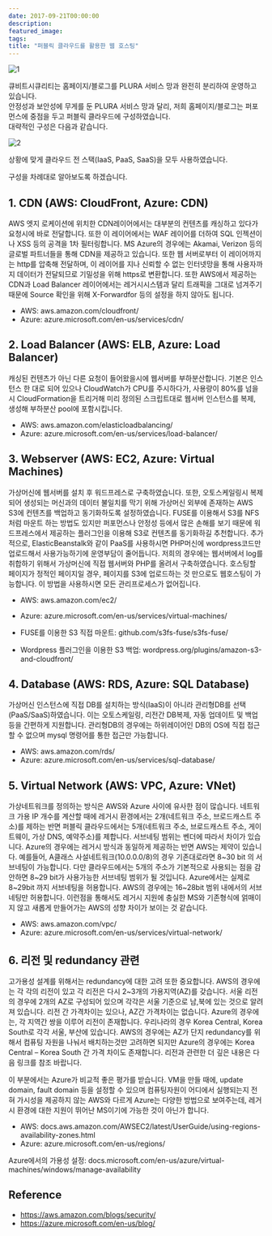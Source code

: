 ```yaml
---
date: 2017-09-21T00:00:00
description: 
featured_image: 
tags: 
title: "퍼블릭 클라우드를 활용한 웹 호스팅"
---
```


![1](https://github.com/user-attachments/assets/4efacf1e-7021-45eb-8253-a32b33e34a36)

큐비트시큐리티는 홈페이지/블로그를 PLURA 서비스 망과 완전히 분리하여 운영하고 있습니다. <br>
안정성과 보안성에 무게를 둔 PLURA 서비스 망과 달리, 저희 홈페이지/블로그는 퍼포먼스에 중점을 두고
퍼블릭 클라우드에 구성하였습니다. <br>
대략적인 구성은 다음과 같습니다.

![2](https://github.com/user-attachments/assets/e6fd658c-babd-48cb-a612-d9303b8a86d7)

상황에 맞게 클라우드 전 스택(IaaS, PaaS, SaaS)을 모두 사용하였습니다.

구성을 차례대로 알아보도록 하겠습니다.

## 1. CDN (AWS: CloudFront, Azure: CDN)
AWS 엣지 로케이션에 위치한 CDN레이어에서는 대부분의 컨텐츠를 캐싱하고 있다가 요청시에 바로 전달합니다. 또한 이 레이어에서는 WAF 레이어를 더하여 SQL 인젝션이나 XSS 등의 공격을 1차 필터링합니다.
MS Azure의 경우에는 Akamai, Verizon 등의 글로벌 파트너들을 통해 CDN을 제공하고 있습니다.
또한 웹 서버로부터 이 레이어까지는 http를 압축해 전달하며, 이 레이어를 지나 신뢰할 수 없는 인터넷망을 통해 사용자까지 데이터가 전달되므로 기밀성을 위해 https로 변환합니다.
또한 AWS에서 제공하는 CDN과 Load Balancer 레이어에서는 레거시시스템과 달리 트래픽을 그대로 넘겨주기때문에 Source 확인을 위해 X-Forwardfor 등의 설정을 하지 않아도 됩니다.

* AWS: aws.amazon.com/cloudfront/
* Azure: azure.microsoft.com/en-us/services/cdn/

 

## 2. Load Balancer (AWS: ELB, Azure: Load Balancer)
캐싱된 컨텐츠가 아닌 다른 요청이 들어왔을시에 웹서버를 부하분산합니다. 기본은 인스턴스 한 대로 되어 있으나 CloudWatch가 CPU를 주시하다가, 사용량이 80%를 넘을 시 CloudFormation을 트리거해 미리 정의된 스크립트대로 웹서버 인스턴스를 복제, 생성해 부하분산 pool에 포함시킵니다.

* AWS: aws.amazon.com/elasticloadbalancing/
* Azure: azure.microsoft.com/en-us/services/load-balancer/

 

## 3. Webserver (AWS: EC2, Azure: Virtual Machines)
가상머신에 웹서버를 설치 후 워드프레스로 구축하였습니다.
또한, 오토스케일링시 복제되어 생성되는 머신과의 데이터 불일치를 막기 위해 가상머신 외부에 존재하는 AWS S3에 컨텐츠를 백업하고 동기화하도록 설정하였습니다. FUSE를 이용해서 S3를 NFS처럼 마운트 하는 방법도 있지만 퍼포먼스나 안정성 등에서 많은 손해를 보기 때문에 워드프레스에서 제공하는 플러그인을 이용해 S3로 컨텐츠를 동기화하길 추천합니다.
추가적으로, ElasticBeanstalk와 같이 PaaS를 사용하시면 PHP머신에 wordpress코드만 업로드해서 사용가능하기에 운영부담이 줄어듭니다. 저희의 경우에는 웹서버에서 log를 취합하기 위해서 가상머신에 직접 웹서버와 PHP를 올려서 구축하였습니다.
호스팅할 페이지가 정적인 페이지일 경우, 페이지를 S3에 업로드하는 것 만으로도 웹호스팅이 가능합니다. 이 방법을 사용하시면 모든 관리프로세스가 없어집니다.

* AWS: aws.amazon.com/ec2/
* Azure: azure.microsoft.com/en-us/services/virtual-machines/

* FUSE를 이용한 S3 직접 마운트: github.com/s3fs-fuse/s3fs-fuse/
* Wordpress 플러그인을 이용한 S3 백업: wordpress.org/plugins/amazon-s3-and-cloudfront/

 

## 4. Database (AWS: RDS, Azure: SQL Database)
가상머신 인스턴스에 직접 DB를 설치하는 방식(IaaS)이 아니라 관리형DB를 선택(PaaS/SaaS)하였습니다. 이는 오토스케일링, 리전간 DB복제, 자동 업데이트 및 백업 등을 간편하게 지원합니다. 관리형DB의 경우에는 하위레이어인 DB의 OS에 직접 접근할 수 없으며 mysql 명령어를 통한 접근만 가능합니다.

* AWS: aws.amazon.com/rds/
* Azure: azure.microsoft.com/en-us/services/sql-database/

 

## 5. Virtual Network (AWS: VPC, Azure: VNet)
가상네트워크를 정의하는 방식은 AWS와 Azure 사이에 유사한 점이 많습니다. 네트워크 가용 IP 개수를 계산할 때에 레거시 환경에서는 2개(네트워크 주소, 브로드캐스트 주소)를 제하는 반면 퍼블릭 클라우드에서는 5개(네트워크 주소, 브로드캐스트 주소, 게이트웨이, 가상 DNS, 예약주소)를 제합니다.
서브네팅 범위는 벤더에 따라서 차이가 있습니다. Azure의 경우에는 레거시 방식과 동일하게 제공하는 반면 AWS는 제약이 있습니다. 예를들어, A클래스 사설네트워크(10.0.0.0/8)의 경우 기존대로라면 8~30 bit 의 서브네팅이 가능합니다. 다만 클라우드에서는 5개의 주소가 기본적으로 사용되는 점을 감안하면 8~29 bit가 사용가능한 서브네팅 범위가 될 것입니다.
Azure에서는 실제로 8~29bit 까지 서브네팅을 허용합니다. AWS의 경우에는 16~28bit 범위 내에서의 서브네팅만 허용합니다. 이런점을 통해서도 레거시 지원에 충실한 MS와 기존형식에 얽매이지 않고 새롭게 만들어가는 AWS의 성향 차이가 보이는 것 같습니다.

* AWS: aws.amazon.com/vpc/
* Azure: azure.microsoft.com/en-us/services/virtual-network/

 

## 6. 리전 및 redundancy 관련
고가용성 설계를 위해서는 redundancy에 대한 고려 또한 중요합니다.
AWS의 경우에는 각 각의 리전이 있고 각 리전은 다시 2~3개의 가용지역(AZ)를 갖습니다. 서울 리전의 경우에 2개의 AZ로 구성되어 있으며 각각은 서울 기준으로 남,북에 있는 것으로 알려져 있습니다. 리전 간 가격차이는 있으나, AZ간 가격차이는 없습니다.
Azure의 경우에는, 각 지역간 쌍을 이루어 리전이 존재합니다. 우리나라의 경우 Korea Central, Korea South로 각각 서울, 부산에 있습니다. AWS의 경우에는 AZ가 단지 redundancy를 위해서 컴퓨팅 자원을 나눠서 배치하는것만 고려하면 되지만 Azure의 경우에는 Korea Central – Korea South 간 가격 차이도 존재합니다.
리전과 관련한 더 깊은 내용은 다음 링크를 참조 바랍니다.

이 부분에서는 Azure가 비교적 좋은 평가를 받습니다. VM을 만들 때에, update domain, fault domain 등을 설정할 수 있으며 컴퓨팅자원이 어디에서 실행되는지 전혀 가시성을 제공하지 않는 AWS와 다르게 Azure는 다양한 방법으로 보여주는데, 레거시 환경에 대한 지원이 뛰어난 MS이기에 가능한 것이 아닌가 합니다.

* AWS: docs.aws.amazon.com/AWSEC2/latest/UserGuide/using-regions-availability-zones.html
* Azure: azure.microsoft.com/en-us/regions/

Azure에서의 가용성 설정: docs.microsoft.com/en-us/azure/virtual-machines/windows/manage-availability

 

## Reference
* https://aws.amazon.com/blogs/security/
* https://azure.microsoft.com/en-us/blog/
